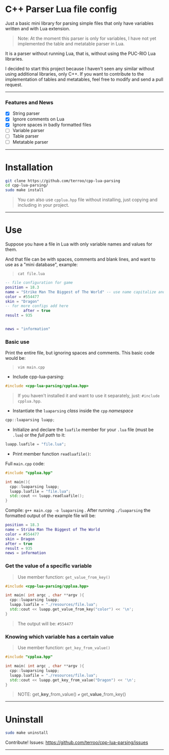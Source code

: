 # C++ Parser Lua file config
Just a basic mini library for parsing simple files that only have variables written and with Lua extension.

> Note: At the moment this parser is only for variables, I have not yet implemented the table and metatable parser in Lua.

It is a parser without running Lua, that is, without using the PUC-RIO Lua libraries.

I decided to start this project because I haven't seen any similar without using additional libraries, only C++. If you want to contribute to the implementation of tables and metatables, feel free to modify and send a pull request.

---

### Features and News
- [x] String parser
- [x] Ignore comments on Lua
- [x] Ignore spaces in badly formatted files
- [ ] Variable parser
- [ ] Table parser
- [ ] Metatable parser

---

# Installation
```sh
git clone https://github.com/terroo/cpp-lua-parsing
cd cpp-lua-parsing/
sudo make install
```

> You can also use `cpplua.hpp` file without installing, just copying and including in your project.

---

# Use
Suppose you have a file in Lua with only variable names and values for them.

And that file can be with spaces, comments and blank lines, and want to use as a "mini database", example:

> `cat file.lua`

```lua
-- file configuration for game
position = 18.3
name = "Strike Man The Biggest of The World" -- use name capitalize and spaces
color = #554477
skin = "Dragon"
-- for more configs add here
        after = true
result = 935


news = "information"


```

### Basic use
Print the entire file, but ignoring spaces and comments. This basic code would be:

> `vim main.cpp`

- Include cpp-lua-parsing:
```cpp
#include <cpp-lua-parsing/cpplua.hpp>
```
> If you haven't installed it and want to use it separately, just: `#include cpplua.hpp`.

- Instantiate the `luaparsing` *class* inside the `cpp` *namespace*
```cpp
cpp::luaparsing luapp;
```
- Initialize and declare the `luafile` member for your `.lua` file (must be `.lua`) or the *full path* to it:
```cpp
luapp.luafile = "file.lua";
```
- Print member function `readluafile()`:

Full `main.cpp` code:
```cpp
#include "cpplua.hpp"

int main(){
  cpp::luaparsing luapp;
  luapp.luafile = "file.lua";
  std::cout << luapp.readluafile();
}
```

Compile: `g++ main.cpp -o luaparsing` . After running `./luaparsing` the formatted output of the example file will be:
```lua
position = 18.3
name = Strike Man The Biggest of The World 
color = #554477
skin = Dragon
after = true
result = 935
news = information
```

### Get the value of a specific variable
> Use member function: `get_value_from_key()`

```cpp
#include <cpp-lua-parsing/cpplua.hpp>

int main( int argc , char **argv ){
  cpp::luaparsing luapp;
  luapp.luafile = "./resources/file.lua";
  std::cout << luapp.get_value_from_key("color") << '\n';
}
```
> The output will be: `#554477`

### Knowing which variable has a certain value
> Use member function: `get_key_from_value()`

```cpp
#include "cpplua.hpp"

int main( int argc , char **argv ){
  cpp::luaparsing luapp;
  luapp.luafile = "./resources/file.lua";
  std::cout << luapp.get_key_from_value("Dragon") << '\n';
}
```

> NOTE: get\_**key**\_from_value() `≠` get\_**value**\_from_key()

---

# Uninstall
```sh
sudo make uninstall
```

Contribute! Issues: <https://github.com/terroo/cpp-lua-parsing/issues>

---
